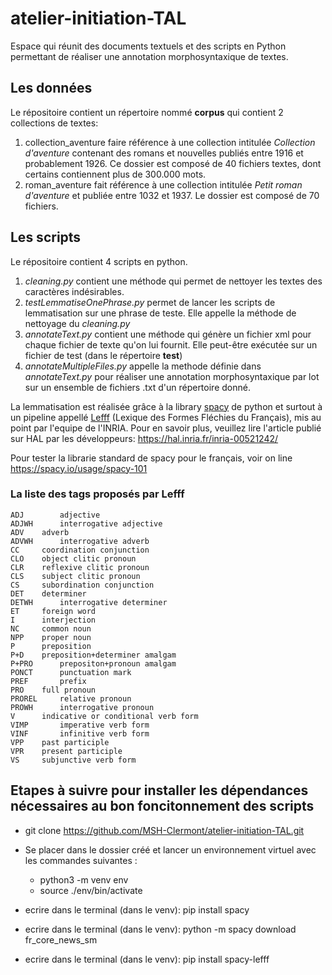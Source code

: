 # atelier-initiation-TAL
Espace qui réunit des documents textuels et des scripts en Python permettant de réaliser une annotation morphosyntaxique de textes. 
## Les données
Le répositoire contient un répertoire nommé **corpus** qui contient 2 collections de textes: 
1. collection_aventure faire référence à une collection intitulée *Collection d'aventure* contenant des romans et nouvelles publiés entre 1916 et probablement 1926. Ce dossier est composé de 40 fichiers textes, dont certains contiennent plus de 300.000 mots. 
2. roman_aventure fait référence à une collection intitulée *Petit roman d'aventure* et publiée entre 1032 et 1937. Le dossier est composé de 70 fichiers. 

## Les scripts
Le répositoire contient 4 scripts en python.
1. *cleaning.py* contient une méthode qui permet de nettoyer les textes des caractères indésirables. 
2. *testLemmatiseOnePhrase.py* permet de lancer les scripts de lemmatisation sur une phrase de teste. Elle appelle la méthode de nettoyage du *cleaning.py*
3. *annotateText.py* contient une méthode qui génère un fichier xml pour chaque fichier de texte qu'on lui fournit. Elle peut-être exécutée sur un fichier de test (dans le répertoire **test**) 
4. *annotateMultipleFiles.py* appelle la methode définie dans *annotateText.py* pour réaliser une annotation morphosyntaxique par lot sur un ensemble de fichiers .txt d'un répertoire donné. 

La lemmatisation est réalisée grâce à la library [spacy](https://spacy.io/) de python et surtout à un pipeline appellé [Lefff](https://github.com/sammous/spacy-lefff) (Lexique des Formes Fléchies du Français), mis au point par l'equipe de l'INRIA. 
Pour en savoir plus, veuillez lire l'article publié sur HAL par les développeurs: https://hal.inria.fr/inria-00521242/

Pour tester la librarie standard de spacy pour le français, voir on line https://spacy.io/usage/spacy-101

### La liste des tags proposés par Lefff

```
ADJ 	   adjective
ADJWH	   interrogative adjective
ADV	   adverb
ADVWH	   interrogative adverb
CC	   coordination conjunction
CLO	   object clitic pronoun
CLR	   reflexive clitic pronoun
CLS	   subject clitic pronoun
CS	   subordination conjunction
DET	   determiner
DETWH	   interrogative determiner
ET	   foreign word
I	   interjection
NC	   common noun
NPP	   proper noun
P	   preposition
P+D	   preposition+determiner amalgam
P+PRO	   prepositon+pronoun amalgam
PONCT	   punctuation mark
PREF	   prefix
PRO	   full pronoun
PROREL	   relative pronoun
PROWH	   interrogative pronoun
V	   indicative or conditional verb form
VIMP	   imperative verb form
VINF	   infinitive verb form
VPP	   past participle
VPR	   present participle
VS	   subjunctive verb form
```

## Etapes à suivre pour installer les dépendances nécessaires au bon foncitonnement des scripts

* git clone https://github.com/MSH-Clermont/atelier-initiation-TAL.git

* Se placer dans le dossier créé et lancer un environnement virtuel avec les commandes suivantes :
	* python3 -m venv env
	* source ./env/bin/activate

* ecrire dans le terminal (dans le venv): pip install spacy
* ecrire dans le terminal (dans le venv): python -m spacy download fr_core_news_sm
* ecrire dans le terminal (dans le venv): pip install spacy-lefff

